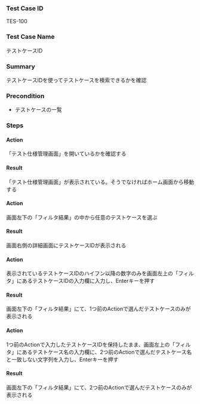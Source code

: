 ### Test Case ID
TES-100

### Test Case Name
テストケースID

### Summary
テストケースIDを使ってテストケースを検索できるかを確認

### Precondition
* テストケースの一覧

### Steps

#### Action
「テスト仕様管理画面」を開いているかを確認する
#### Result
「テスト仕様管理画面」が表示されている。そうでなければホーム画面から移動する

#### Action
画面左下の「フィルタ結果」の中から任意のテストケースを選ぶ
#### Result
画面右側の詳細画面にテストケースIDが表示される

#### Action
表示されているテストケースIDのハイフン以降の数字のみを画面左上の「フィルタ」にあるテストケースIDの入力欄に入力し、Enterキーを押す
#### Result
画面左下の「フィルタ結果」にて、1つ前のActionで選んだテストケースのみが表示される

#### Action
1つ前のActionで入力したテストケースIDを保持したまま、画面左上の「フィルタ」にあるテストケース名の入力欄に、2つ前のActionで選んだテストケース名と一致しない文字列を入力し、Enterキーを押す
#### Result
画面左下の「フィルタ結果」にて、2つ前のActionで選んだテストケースのみが表示される
